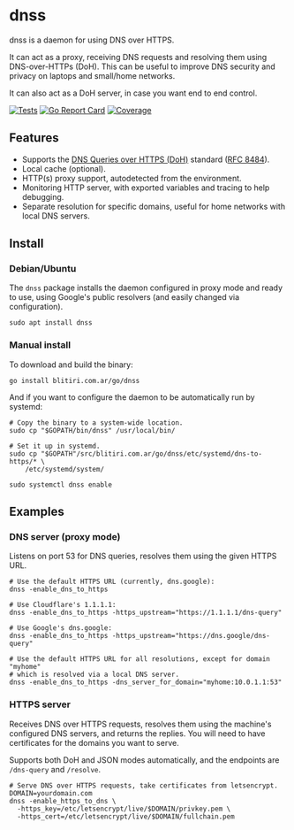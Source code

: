 
# dnss

dnss is a daemon for using DNS over HTTPS.

It can act as a proxy, receiving DNS requests and resolving them using
DNS-over-HTTPs (DoH). This can be useful to improve DNS security and privacy
on laptops and small/home networks.

It can also act as a DoH server, in case you want end to end control.

[![Tests](https://github.com/albertito/dnss/actions/workflows/tests.yaml/badge.svg)](https://github.com/albertito/dnss/actions/workflows/tests.yaml)
[![Go Report Card](https://goreportcard.com/badge/github.com/albertito/dnss)](https://goreportcard.com/report/github.com/albertito/dnss)
[![Coverage](https://codecov.io/github/albertito/dnss/branch/next/graph/badge.svg?token=9beu58pgFX)](https://codecov.io/github/albertito/dnss)


## Features

* Supports the
  [DNS Queries over HTTPS (DoH)](https://en.wikipedia.org/wiki/DNS_over_HTTPS)
  standard ([RFC 8484](https://tools.ietf.org/html/rfc8484)).
* Local cache (optional).
* HTTP(s) proxy support, autodetected from the environment.
* Monitoring HTTP server, with exported variables and tracing to help
  debugging.
* Separate resolution for specific domains, useful for home networks with
  local DNS servers.


## Install

### Debian/Ubuntu

The `dnss` package installs the daemon configured in proxy mode and ready to
use, using Google's public resolvers (and easily changed via configuration).

```shell
sudo apt install dnss
```


### Manual install

To download and build the binary:

```shell
go install blitiri.com.ar/go/dnss
```

And if you want to configure the daemon to be automatically run by systemd:

```shell
# Copy the binary to a system-wide location.
sudo cp "$GOPATH/bin/dnss" /usr/local/bin/

# Set it up in systemd.
sudo cp "$GOPATH"/src/blitiri.com.ar/go/dnss/etc/systemd/dns-to-https/* \
	/etc/systemd/system/

sudo systemctl dnss enable
```


## Examples

### DNS server (proxy mode)

Listens on port 53 for DNS queries, resolves them using the given HTTPS URL.

```shell
# Use the default HTTPS URL (currently, dns.google):
dnss -enable_dns_to_https

# Use Cloudflare's 1.1.1.1:
dnss -enable_dns_to_https -https_upstream="https://1.1.1.1/dns-query"

# Use Google's dns.google:
dnss -enable_dns_to_https -https_upstream="https://dns.google/dns-query"

# Use the default HTTPS URL for all resolutions, except for domain "myhome"
# which is resolved via a local DNS server.
dnss -enable_dns_to_https -dns_server_for_domain="myhome:10.0.1.1:53"
```

### HTTPS server

Receives DNS over HTTPS requests, resolves them using the machine's configured
DNS servers, and returns the replies.  You will need to have certificates for
the domains you want to serve.

Supports both DoH and JSON modes automatically, and the endpoints are
`/dns-query` and `/resolve`.

```shell
# Serve DNS over HTTPS requests, take certificates from letsencrypt.
DOMAIN=yourdomain.com
dnss -enable_https_to_dns \
  -https_key=/etc/letsencrypt/live/$DOMAIN/privkey.pem \
  -https_cert=/etc/letsencrypt/live/$DOMAIN/fullchain.pem
```

